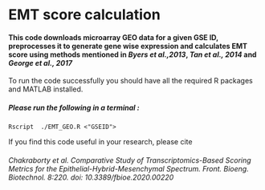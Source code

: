# EMT score calculation
#### This code downloads microarray GEO data for a given GSE ID, preprocesses it to generate gene wise expression and calculates EMT score using methods mentioned in *Byers et al.,2013*, *Tan et al., 2014* and *George et al., 2017*

To run the code successfully you should have all the required R packages and MATLAB installed. 



##### Please run the following in a terminal :

```
Rscript  ./EMT_GEO.R <"GSEID"> 
```


If you find this code useful in your research, please cite 
###### *Chakraborty et al. Comparative Study of Transcriptomics-Based Scoring Metrics for the Epithelial-Hybrid-Mesenchymal Spectrum. Front. Bioeng. Biotechnol. 8:220. doi: 10.3389/fbioe.2020.00220* 
